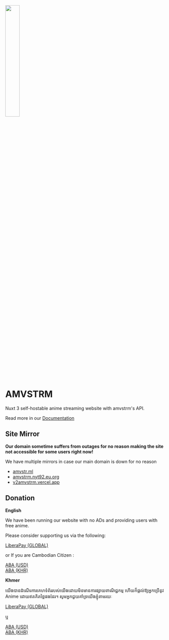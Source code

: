 <img src="https://cdn.amvstr.ml/amv.png" width=30% />

# AMVSTRM

Nuxt 3 self-hostable anime streaming website with amvstrm's API.  

Read more in our [Documentation](https://amvdocs.pages.dev/introduction) 

## Site Mirror

__Our domain sometime suffers from outages for no reason making the site not accessible for some users right now!__

We have multiple mirrors in case our main domain is down for no reason

- [amvstr.ml](https://amvstr.ml)
- [amvstrm.nyt92.eu.org](https://amvstrm.nyt92.eu.org)
- [v2amvstrm.vercel.app](https://v2amvstrm.vercel.app)

## Donation

__English__

We have been running our website with no ADs and providing users with free anime.

Please consider supporting us via the following:

[LiberaPay (GLOBAL)](https://en.liberapay.com/amvstrm/)

or If you are Cambodian Citizen :

[ABA (USD)](https://aslnk.ml/aba.nyt92)  
[ABA (KHR)](https://aslnk.ml/aba.nyt92.khr)

__Khmer__

យើង​បាន​ដំណើរការ​គេហទំព័រ​របស់​យើង​ដោយ​មិន​មាន​ការ​ផ្សាយ​ពាណិជ្ជកម្ម ហើយ​ក៏​ផ្តល់​ឱ្យ​អ្នក​ប្រើ​នូវ​ Anime ដោយ​ឥត​គិត​ថ្លៃ​ផង​ដែរ។
សូមអ្នកជួយគាំទ្រយើងខ្ញុំតាមរយៈ

[LiberaPay (GLOBAL)](https://en.liberapay.com/amvstrm/)

ឬ

[ABA (USD)](https://aslnk.ml/aba.nyt92)  
[ABA (KHR)](https://aslnk.ml/aba.nyt92.khr)

